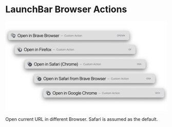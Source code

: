 # LaunchBar Browser Actions

![](browser.png)

Open current URL in different Browser. Safari is assumed as the default. 